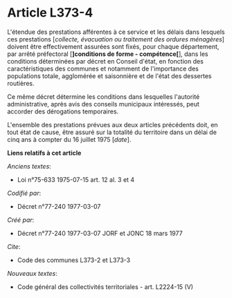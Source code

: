 # Article L373-4

L'étendue des prestations afférentes à ce service et les délais dans lesquels ces prestations [*collecte, évacuation ou
traitement des ordures ménagères*] doivent être effectivement assurées sont fixés, pour chaque département, par arrêté
préfectoral [**]conditions de forme - compétence[**], dans les conditions déterminées par décret en Conseil d'état, en
fonction des caractéristiques des communes et notamment de l'importance des populations totale, agglomérée et saisonnière et
de l'état des dessertes routières.

Ce même décret détermine les conditions dans lesquelles l'autorité administrative, après avis des conseils municipaux
intéressés, peut accorder des dérogations temporaires.

L'ensemble des prestations prévues aux deux articles précédents doit, en tout état de cause, être assuré sur la totalité du
territoire dans un délai de cinq ans à compter du 16 juillet 1975 [*date*].

**Liens relatifs à cet article**

_Anciens textes_:

  - Loi n°75-633 1975-07-15 art. 12 al. 3 et 4

_Codifié par_:

  - Décret n°77-240 1977-03-07

_Créé par_:

  - Décret n°77-240 1977-03-07 JORF et JONC 18 mars 1977

_Cite_:

  - Code des communes L373-2 et L373-3

_Nouveaux textes_:

  - Code général des collectivités territoriales - art. L2224-15 (V)
